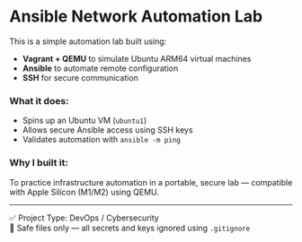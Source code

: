 # Ansible Network Automation Lab                        

This is a simple automation lab built using:
- **Vagrant + QEMU** to simulate Ubuntu ARM64 virtual machines
- **Ansible** to automate remote configuration
- **SSH** for secure communication

### What it does:
- Spins up an Ubuntu VM (`ubuntu1`)
- Allows secure Ansible access using SSH keys
- Validates automation with `ansible -m ping`

### Why I built it:
To practice infrastructure automation in a portable, secure lab — compatible with Apple Silicon (M1/M2) using QEMU.

---

✅ Project Type: DevOps / Cybersecurity  
🔐 Safe files only — all secrets and keys ignored using `.gitignore`


